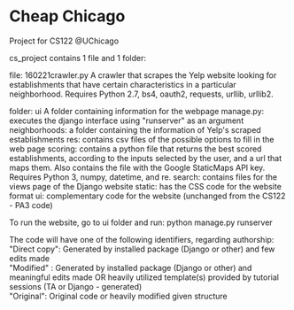 # Cheap Chicago
Project for CS122 @UChicago

cs_project contains 1 file and 1 folder:

file: 160221crawler.py
A crawler that scrapes the Yelp website looking for establishments that have certain characteristics in a particular neighborhood. Requires Python 2.7, bs4, oauth2, requests, urllib, urllib2.
	

folder: ui
A folder containing information for the webpage 
	manage.py: executes the django interface using "runserver" as an argument
	neighborhoods: a folder containing the information of Yelp's scraped establishments 
	res: contains csv files of the possible options to fill in the web page
	scoring: contains a python file that returns the best scored establishments, according to the inputs 		selected by the user, and a url that maps them. Also contains the file with the Google 			StaticMaps API key. Requires Python 3, numpy, datetime, and re.
	search: contains files for the views page of the Django website
	static: has the CSS code for the website format
	ui: complementary code for the website (unchanged from the CS122 - PA3 code)

To run the website, go to ui folder and run: python manage.py runserver

The code will have one of the following identifiers, regarding authorship:
	"Direct copy": Generated by installed package (Django or other) and few edits made                                            
	"Modified" : Generated by installed package (Django or other) and meaningful edits made
		OR heavily utilized template(s) provided by tutorial sessions (TA or Django - generated)                                     
	"Original": Original code or heavily modified given structure       